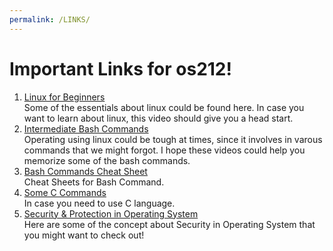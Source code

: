 ```yaml
---
permalink: /LINKS/
---
```


# Important Links for os212!
1. [Linux for Beginners](https://www.youtube.com/watch?v=V1y-mbWM3B8)\
   Some of the essentials about linux could be found here. In case you want to learn about linux, this video should give you a head start. 
2. [Intermediate Bash Commands](https://www.youtube.com/watch?v=yCTnihfbPCo)\
   Operating using linux could be tough at times, since it involves in varous commands that we might forgot. I hope these videos could help you memorize some of the bash commands.
3. [Bash Commands Cheat Sheet](https://ss64.com/bash/)\
   Cheat Sheets for Bash Command.
4. [Some C Commands](https://developerinsider.co/c-programming-language-cheat-sheet/)\
   In case you need to use C language.
5. [Security & Protection in Operating System](https://www.youtube.com/watch?v=DKb7KhfoZmU)\
   Here are some of the concept about Security in Operating System that you might want to check out!
